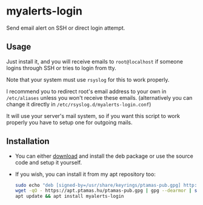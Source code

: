 # myalerts-login
Send email alert on SSH or direct login attempt.

## Usage
Just install it, and you will receive emails to `root@localhost` if someone logins through SSH or tries to login from tty.

Note that your system must use `rsyslog` for this to work properly.

I recommend you to redirect root's email address to your own in `/etc/aliases` unless you won't receive these emails. (alternatively you can change it directly in `/etc/rsyslog.d/myalerts-login.conf`)

It will use your server's mail system, so if you want this script to work properly you have to setup one for outgoing mails.

## Installation
- You can either [download](https://github.com/tamas646/myalerts-login/raw/main/myalerts-login_1.0.1_all.deb) and install the deb package or use the source code and setup it yourself.

- If you wish, you can install it from my apt repository too:

  ```sh
  sudo echo "deb [signed-by=/usr/share/keyrings/ptamas-pub.gpg] http://apt.ptamas.hu/main/ ./" > /etc/apt/sources.list.d/apt.ptamas.list
  wget -qO - https://apt.ptamas.hu/ptamas-pub.gpg | gpg --dearmor | sudo tee /usr/share/keyrings/ptamas-pub.gpg > /dev/null
  apt update && apt install myalerts-login
  ```

